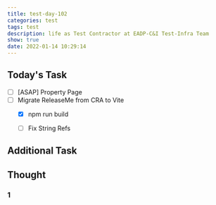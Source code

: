 ```yaml
---
title: test-day-102
categories: test
tags: test
description: life as Test Contractor at EADP-C&I Test-Infra Team
show: true
date: 2022-01-14 10:29:14
---
```

## Today's Task
- [ ] [ASAP] Property Page
- [ ] Migrate ReleaseMe from CRA to Vite
    - [x] npm run build
    - [ ] Fix String Refs


## Additional Task 

## Thought

### 1